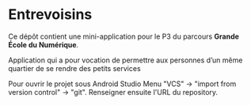 # Entrevoisins

Ce dépôt contient une mini-application pour le P3 du parcours **Grande École du Numérique**.

Application qui a pour vocation de permettre aux personnes d’un même quartier de se rendre des petits services

Pour ouvrir le projet sous Android Studio
Menu "VCS" -> "import from version control" -> "git". Renseigner ensuite l'URL du repository.

